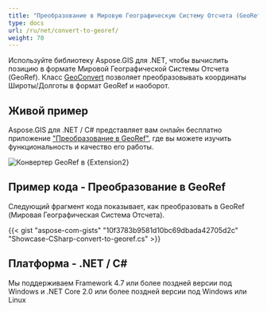 ```yaml
---
title: "Преобразование в Мировую Географическую Систему Отсчета (GeoRef)"
type: docs
url: /ru/net/convert-to-georef/
weight: 70
---
```


Используйте библиотеку Aspose.GIS для .NET, чтобы вычислить позицию в формате Мировой Географической Системы Отсчета (GeoRef). Класс [GeoConvert](https://reference.aspose.com/gis/net/aspose.gis/geoconvert) позволяет преобразовывать координаты Широты/Долготы в формат GeoRef и наоборот.

## **Живой пример**

Aspose.GIS для .NET / C# представляет вам онлайн бесплатно приложение ["Преобразование в GeoRef"](https://products.aspose.app/gis/coordinates/convert-to-georef), где вы можете изучить функциональность и качество его работы.

![Конвертер GeoRef в {Extension2}](coordinates.png)

## **Пример кода - Преобразование в GeoRef**

Следующий фрагмент кода показывает, как преобразовать в GeoRef (Мировая Географическая Система Отсчета).

{{< gist "aspose-com-gists" "10f3783b9581d10bc69dbada42705d2c" "Showcase-CSharp-convert-to-georef.cs" >}}

## **Платформа - .NET / C#**

Мы поддерживаем Framework 4.7 или более поздней версии под Windows и .NET Core 2.0 или более поздней версии под Windows или Linux
